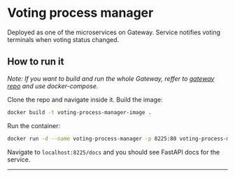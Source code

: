 # Voting process manager

Deployed as one of the microservices on Gateway. Service notifies voting terminals when voting status changed. 


## How to run it

_Note: If you want to build and run the whole Gateway, reffer to [gateway repo](https://github.com/tp17-2021/gateway) and use docker-compose._

Clone the repo and navigate inside it. Build the image:

```bash
docker build -t voting-process-manager-image .
```

Run the container:

```bash
docker run -d --name voting-process-manager -p 8225:80 voting-process-manager-image
```

Navigate to ```localhost:8225/docs``` and you should see FastAPI docs for the service.

---